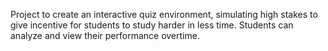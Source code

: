 Project to create an interactive quiz environment, simulating high stakes to give incentive for students to study harder in less time. 
Students can analyze and view their performance overtime. 
